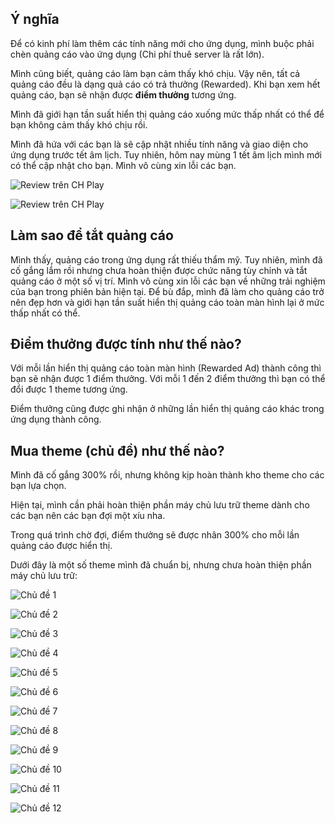 ## Ý nghĩa

Để có kinh phí làm thêm các tính năng mới cho ứng dụng, mình buộc phải chèn quảng cáo vào ứng dụng (Chi phí thuê server là rất lớn).

Mình cũng biết, quảng cáo làm bạn cảm thấy khó chịu. Vậy nên, tất cả quảng cáo đều là dạng quả cáo có trả thưởng (Rewarded). Khi bạn xem hết quảng cáo, bạn sẽ nhận được __điểm thưởng__ tương ứng.

Mình đã giới hạn tần suất hiển thị quảng cáo xuống mức thấp nhất có thể để bạn không cảm thấy khó chịu rồi.

Mình đã hứa với các bạn là sẽ cập nhật nhiều tính năng và giao diện cho ứng dụng trước tết âm lịch. Tuy nhiên, hôm nay mùng 1 tết âm lịch mình mới có thể cập nhật cho bạn. Mình vô cùng xin lỗi các bạn.

![Review trên CH Play](images/review_08.jpg)

![Review trên CH Play](images/review_07.jpg)

## Làm sao để tắt quảng cáo

Mình thấy, quảng cáo trong ứng dụng rất thiếu thẩm mỹ. Tuy nhiên, mình đã cố gắng lắm rồi nhưng chưa hoàn thiện được chức năng tùy chỉnh và tắt quảng cáo ở một số vị trí. Mình vô cùng xin lỗi các bạn về những trải nghiệm của bạn trong phiên bản hiện tại. Để bù đắp, mình đã làm cho quảng cáo trở nên đẹp hơn và giới hạn tần suất hiển thị quảng cáo toàn màn hình lại ở mức thấp nhất có thể.

## Điểm thưởng được tính như thế nào?

Với mỗi lần hiển thị quảng cáo toàn màn hình (Rewarded Ad) thành công thì bạn sẽ nhận được 1 điểm thưởng. Với mỗi 1 đến 2 điểm thưởng thì bạn có thể đổi được 1 theme tương ứng.

Điểm thưởng cũng được ghi nhận ở những lần hiển thị quảng cáo khác trong ứng dụng thành công. 

## Mua theme (chủ đề) như thế nào?

Mình đã cố gắng 300% rồi, nhưng không kịp hoàn thành kho theme cho các bạn lựa chọn.

Hiện tại, mình cần phải hoàn thiện phần máy chủ lưu trữ theme dành cho các bạn nên các bạn đợi một xíu nha.

Trong quá trình chờ đợi, điểm thưởng sẽ được nhân 300% cho mỗi lần quảng cáo được hiển thị.

Dưới đây là một số theme mình đã chuẩn bị, nhưng chưa hoàn thiện phần máy chủ lưu trữ:

![Chủ đề 1](themes/1.jpg)

![Chủ đề 2](themes/2.jpg)

![Chủ đề 3](themes/3.jpg)

![Chủ đề 4](themes/4.jpg)

![Chủ đề 5](themes/5.jpg)

![Chủ đề 6](themes/6.jpg)

![Chủ đề 7](themes/7.jpg)

![Chủ đề 8](themes/8.jpg)

![Chủ đề 9](themes/9.jpg)

![Chủ đề 10](themes/10.jpg)

![Chủ đề 11](themes/11.jpg)

![Chủ đề 12](themes/12.jpg)
